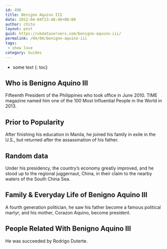 ```yaml
---
id: 496
title: Benigno Aquino III
date: 2012-04-04T23:48:40+00:00
author: chito
layout: post
guid: https://ukdataservers.com/benigno-aquino-iii/
permalink: /04/04/benigno-aquino-iii
tags:
 - show love
category: Guides
---
```


* some text
{: toc}


## Who is  Benigno Aquino III
                  
                  
                  
Fifteenth President of the Philippines who took office in June 2010. TIME magazine named him one of the 100 Most Influential People in the World in 2013.
                  
                
                
                
## Prior to Popularity 
                  
                  
                  
After finishing his education in Manila, he joined his family in exile in the U.S., but returned after the assassination of his father.
                  
                
                
                
## Random data 
                  
                  
                  
Under his presidency, the country&#8217;s economy greatly improved, and he stood up to the regional juggernaut, China, in their claim to the nearby waters of the South China Sea.
                  
                
                
                
## Family & Everyday Life of Benigno Aquino III
                  
                  
                  
A fourth generation politician, he saw his father become a famous political martyr, and his mother, Corazon Aquino, become president.
                  
                
                
                
## People Related With  Benigno Aquino III
                  
                  
                  
He was succeeded by Rodrigo Duterte.
                  
                
              
            
          
          
          
    
    
  
